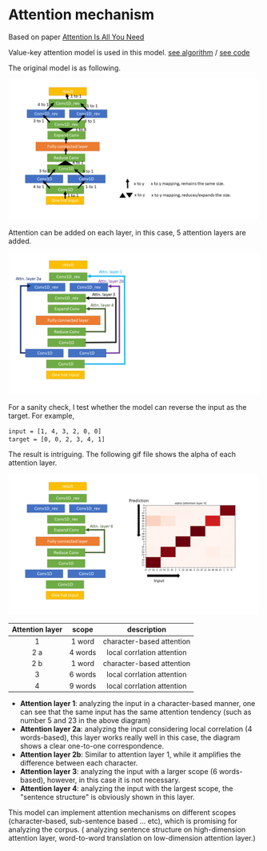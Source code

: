 # Attention mechanism
Based on paper [Attention Is All You Need](https://arxiv.org/abs/1706.03762)

Value-key attention model is used in this model. [see algorithm](https://github.com/hchungdelta/Simple_NN_API/tree/master/NN_v3.02_SandGlass/introduction/attention_mechanism/algorithm)
/ [see code](https://github.com/hchungdelta/Simple_NN_API/blob/master/NN_v3.02_SandGlass/ML/Layer/Attention.py)


The original model is as following.

<img src="https://github.com/hchungdelta/Simple_NN_API/blob/master/NN_v3.02_SandGlass/introduction/attention_mechanism/sandglass_base.gif" width="500">

Attention can be added on each layer, in this case, 5 attention layers are added.

<img src="https://github.com/hchungdelta/Simple_NN_API/blob/master/NN_v3.02_SandGlass/introduction/attention_mechanism/sandglass_attn.gif" width="700">

For a sanity check, I test whether the model can reverse the input as the target. For example,

```
input = [1, 4, 3, 2, 0, 0]
target = [0, 0, 2, 3, 4, 1]
```

The result is intriguing. The following gif file shows the alpha of each attention layer.

<img src="https://github.com/hchungdelta/Simple_NN_API/blob/master/NN_v3.02_SandGlass/introduction/attention_mechanism/attention_mechanism.gif" width="500">

 
| Attention layer   |   scope  |            description   | 
| :---:             |   :---:  |            :---:         | 
| 1        |   1 word     |   character-based attention    | 
| 2 a      |   4 words    |   local corrlation attention  |
| 2 b      |   1 word     |  character-based attention   | 
| 3        |    6 words   |  local corrlation attention  | 
| 4        |    9 words   |  local corrlation attention  | 

* **Attention layer 1**: analyzing the input in a character-based manner, one can see that the same input has the same attention tendency (such as number 5 and 23 in the above diagram)
* **Attention layer 2a**: analyzing the input considering local correlation (4 words-based), this layer works really well in this case, the diagram shows a clear one-to-one correspondence.
* **Attention layer 2b**: Similar to attention layer 1, while it amplifies the difference between each character.
* **Attention layer 3**: analyzing the input with a larger scope (6 words-based), however, in this case it is not necessary.
* **Attention layer 4**: analyzing the input with the largest scope, the "sentence structure" is obviously shown in this layer.

This model can implement attention mechanisms on different scopes (character-based, sub-sentence based ... etc), which is promising for analyzing the corpus. ( analyzing sentence structure on high-dimension attention layer, word-to-word translation on low-dimension attention layer.) 
